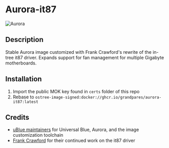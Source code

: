 # Aurora-it87
![Aurora](https://github.com/grandpares/ublue-image/actions/workflows/build.yml/badge.svg)
## Description
Stable Aurora image customized with Frank Crawford's rewrite of the in-tree it87 driver. Expands support for fan management for multiple Gigabyte motherboards.
## Installation
1. Import the public MOK key found in ```certs``` folder of this repo
2. Rebase to ```ostree-image-signed:docker://ghcr.io/grandpares/aurora-it87:latest```
## Credits
- [uBlue maintainers](https://github.com/ublue-os) for Universal Blue, Aurora, and the image customization toolchain
- [Frank Crawford](https://github.com/frankcrawford) for their continued work on the it87 driver
